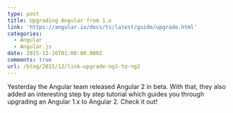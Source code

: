```yaml
---
type: post
title: Upgrading Angular from 1.x
link: 'https://angular.io/docs/ts/latest/guide/upgrade.html'
categories:
  - Angular
  - Angular.js
date: 2015-12-16T01:00:00.000Z
comments: true
url: /blog/2015/12/link-upgrade-ng1-to-ng2
---
```

Yesterday the Angular team released Angular 2 in beta. With that, they also added an interesting step by step tutorial which guides you through upgrading an Angular 1.x to Angular 2. Check it out!
